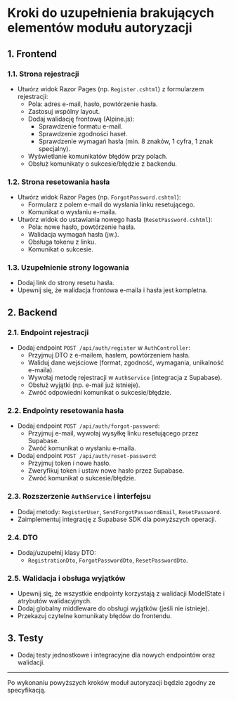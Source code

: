 # Kroki do uzupełnienia brakujących elementów modułu autoryzacji

## 1. Frontend

### 1.1. Strona rejestracji
- Utwórz widok Razor Pages (np. `Register.cshtml`) z formularzem rejestracji:
  - Pola: adres e-mail, hasło, powtórzenie hasła.
  - Zastosuj wspólny layout.
  - Dodaj walidację frontową (Alpine.js):
    - Sprawdzenie formatu e-mail.
    - Sprawdzenie zgodności haseł.
    - Sprawdzenie wymagań hasła (min. 8 znaków, 1 cyfra, 1 znak specjalny).
  - Wyświetlanie komunikatów błędów przy polach.
  - Obsłuż komunikaty o sukcesie/błędzie z backendu.

### 1.2. Strona resetowania hasła
- Utwórz widok Razor Pages (np. `ForgotPassword.cshtml`):
  - Formularz z polem e-mail do wysłania linku resetującego.
  - Komunikat o wysłaniu e-maila.
- Utwórz widok do ustawiania nowego hasła (`ResetPassword.cshtml`):
  - Pola: nowe hasło, powtórzenie hasła.
  - Walidacja wymagań hasła (jw.).
  - Obsługa tokenu z linku.
  - Komunikat o sukcesie.

### 1.3. Uzupełnienie strony logowania
- Dodaj link do strony resetu hasła.
- Upewnij się, że walidacja frontowa e-maila i hasła jest kompletna.

## 2. Backend

### 2.1. Endpoint rejestracji
- Dodaj endpoint `POST /api/auth/register` w `AuthController`:
  - Przyjmuj DTO z e-mailem, hasłem, powtórzeniem hasła.
  - Waliduj dane wejściowe (format, zgodność, wymagania, unikalność e-maila).
  - Wywołaj metodę rejestracji w `AuthService` (integracja z Supabase).
  - Obsłuż wyjątki (np. e-mail już istnieje).
  - Zwróć odpowiedni komunikat o sukcesie/błędzie.

### 2.2. Endpointy resetowania hasła
- Dodaj endpoint `POST /api/auth/forgot-password`:
  - Przyjmuj e-mail, wywołaj wysyłkę linku resetującego przez Supabase.
  - Zwróć komunikat o wysłaniu e-maila.
- Dodaj endpoint `POST /api/auth/reset-password`:
  - Przyjmuj token i nowe hasło.
  - Zweryfikuj token i ustaw nowe hasło przez Supabase.
  - Zwróć komunikat o sukcesie/błędzie.

### 2.3. Rozszerzenie `AuthService` i interfejsu
- Dodaj metody: `RegisterUser`, `SendForgotPasswordEmail`, `ResetPassword`.
- Zaimplementuj integrację z Supabase SDK dla powyższych operacji.

### 2.4. DTO
- Dodaj/uzupełnij klasy DTO:
  - `RegistrationDto`, `ForgotPasswordDto`, `ResetPasswordDto`.

### 2.5. Walidacja i obsługa wyjątków
- Upewnij się, że wszystkie endpointy korzystają z walidacji ModelState i atrybutów walidacyjnych.
- Dodaj globalny middleware do obsługi wyjątków (jeśli nie istnieje).
- Przekazuj czytelne komunikaty błędów do frontendu.

## 3. Testy
- Dodaj testy jednostkowe i integracyjne dla nowych endpointów oraz walidacji.

---

Po wykonaniu powyższych kroków moduł autoryzacji będzie zgodny ze specyfikacją.
